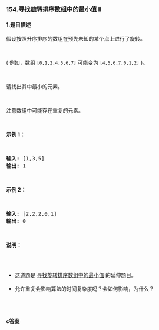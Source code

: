 ### 154.寻找旋转排序数组中的最小值 II

#### 1.题目描述

<p>假设按照升序排序的数组在预先未知的某个点上进行了旋转。</p><br/><p>( 例如，数组&nbsp;<code>[0,1,2,4,5,6,7]</code> <strong> </strong>可能变为&nbsp;<code>[4,5,6,7,0,1,2]</code>&nbsp;)。</p><br/><p>请找出其中最小的元素。</p><br/><p>注意数组中可能存在重复的元素。</p><br/><p><strong>示例 1：</strong></p><br/><pre><strong>输入:</strong> [1,3,5]<br/><strong>输出:</strong> 1</pre><br/><p><strong>示例&nbsp;2：</strong></p><br/><pre><strong>输入:</strong> [2,2,2,0,1]<br/><strong>输出:</strong> 0</pre><br/><p><strong>说明：</strong></p><br/><ul><br/>	<li>这道题是&nbsp;<a href="https://leetcode-cn.com/problems/find-minimum-in-rotated-sorted-array/description/">寻找旋转排序数组中的最小值</a>&nbsp;的延伸题目。</li><br/>	<li>允许重复会影响算法的时间复杂度吗？会如何影响，为什么？</li><br/></ul><br/>

#### c答案

```c

